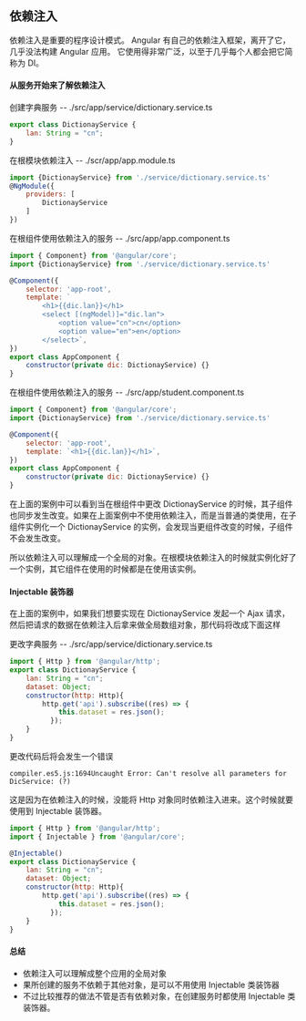 ## 依赖注入
依赖注入是重要的程序设计模式。 Angular 有自己的依赖注入框架，离开了它，几乎没法构建 Angular 应用。 它使用得非常广泛，以至于几乎每个人都会把它简称为 DI。

#### 从服务开始来了解依赖注入
创建字典服务 -- ./src/app/service/dictionary.service.ts
```javascript
export class DictionayService {
    lan: String = "cn";
}
```
在根模块依赖注入 -- ./scr/app/app.module.ts
```javascript
import {DictionayService} from './service/dictionary.service.ts'
@NgModule({
    providers: [
        DictionayService
    ]
})
```
在根组件使用依赖注入的服务 -- ./src/app/app.component.ts 
```javascript
import { Component} from '@angular/core';
import {DictionayService} from './service/dictionary.service.ts'

@Component({
    selector: 'app-root',
    template: `
        <h1>{{dic.lan}}</h1>
        <select [(ngModel)]="dic.lan">
            <option value="cn">cn</option>
            <option value="en">en</option>
        </select>`,
})
export class AppComponent {
    constructor(private dic: DictionayService) {}
}
```
在根组件使用依赖注入的服务 -- ./src/app/student.component.ts  
```javascript
import { Component} from '@angular/core';
import {DictionayService} from './service/dictionary.service.ts'

@Component({
    selector: 'app-root',
    template: `<h1>{{dic.lan}}</h1>`,
})
export class AppComponent {
    constructor(private dic: DictionayService) {}
}
```

在上面的案例中可以看到当在根组件中更改 DictionayService 的时候，其子组件也同步发生改变。如果在上面案例中不使用依赖注入，而是当普通的类使用，在子组件实例化一个 DictionayService 的实例，会发现当更组件改变的时候，子组件不会发生改变。

所以依赖注入可以理解成一个全局的对象。在根模块依赖注入的时候就实例化好了一个实例，其它组件在使用的时候都是在使用该实例。

#### Injectable 装饰器
在上面的案例中，如果我们想要实现在 DictionayService 发起一个 Ajax 请求，然后把请求的数据在依赖注入后拿来做全局数组对象，那代码将改成下面这样

更改字典服务 -- ./src/app/service/dictionary.service.ts
```javascript
import { Http } from '@angular/http';
export class DictionayService {
    lan: String = "cn";
    dataset: Object;
    constructor(http: Http){
        http.get('api').subscribe((res) => {
            this.dataset = res.json();
          });
    }    
}
```
更改代码后将会发生一个错误  
```
compiler.es5.js:1694Uncaught Error: Can't resolve all parameters for DicService: (?)
```
这是因为在依赖注入的时候，没能将 Http 对象同时依赖注入进来。这个时候就要使用到 Injectable 装饰器。
```javascript
import { Http } from '@angular/http';
import { Injectable } from '@angular/core';

@Injectable()
export class DictionayService {
    lan: String = "cn";
    dataset: Object;
    constructor(http: Http){
        http.get('api').subscribe((res) => {
            this.dataset = res.json();
          });
    }    
}
```

#### 总结
- 依赖注入可以理解成整个应用的全局对象
- 果所创建的服务不依赖于其他对象，是可以不用使用 Injectable 类装饰器
- 不过比较推荐的做法不管是否有依赖对象，在创建服务时都使用 Injectable 类装饰器。